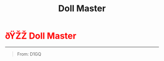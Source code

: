 ﻿---
lang: en-US
title: Doll Master
prev:
next:
---

# <font color=red>ðŸŽŽ <b>Doll Master</b></font> <Badge text="Experimental" type="tip" vertical="middle"/>
---

> From: D1GQ
